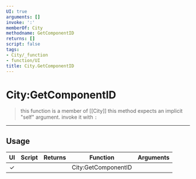 ```yaml
---
UI: true
arguments: []
invoke: ':'
memberOf: City
methodname: GetComponentID
returns: []
script: false
tags:
- City/_function
- function/UI
title: City.GetComponentID
---
```

# City:GetComponentID
> this function is a member of [[City]]
> this method expects an implicit "self" argument. invoke it with `:`
-----
## Usage
|  UI | Script | Returns | Function | Arguments |
|:---:|:------:|-------:|:--------:|:---------|
|✓| ||City:GetComponentID||
